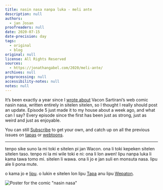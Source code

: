 ```yaml
---
title: nasin nasa nanpa luka - meli ante
description: null
authors:
  - jan Josan
proofreaders: null
date: 2020-07-15
date-precision: day
tags:
  - original
  - blog
original: null
license: All Rights Reserved
sources:
  - https://jonathangabel.com/2020/meli-ante/
archives: null
preprocessing: null
accessibility-notes: null
notes: null
---
```


It’s been exactly a year since I [wrote about][previous post] Vacon Sartirani’s web comic nasin nasa, written entirely in sitelen sitelen, so I thought I really should post an update. Episode 5 just made it to my house about a week ago, and what can I say? Every episode since the first has been just as strong, just as weird and just as enjoyable.

You can still [Subscribe][Patreon] to get your own, and catch up on all the previous issues on [tapas][Tapas] or [webtoons][Webtoons].

---

tenpo sike suno la mi toki e sitelen pi jan Wacon. ona li toki kepeken sitelen sitelen taso. tenpo ni la mi wile toki e ni: ona li lon awen! lipu nanpa luka li kama tawa tomo mi. sitelen li wawa. ona li jo e jan suli en monsuta nasa. lipu ale li pona mute.

o kama jo e [lipu][Patreon]. o lukin e sitelen lon lipu [Tapa][Tapas] anu lipu [Wepaton][Webtoons].

![Poster for the comic "nasin nasa"](https://jonathangabel.com/images/t47_tokipona/jan_ante/t47.janWakon.meli_ante_l.png)

[previous post]: https://jonathangabel.com/2019/sike-noka/
[Patreon]: https://www.patreon.com/bePatron?utm_source=webtoons&utm_medium=link&utm_campaign=vaconsartirani&u=21118728&redirect_uri=http%3A%2F%2Fm.webtoons.com%2Fchallenge%2FpatreonCallback
[Tapas]: https://tapas.io/series/Nasin-Nasa
[Webtoons]: https://www.webtoons.com/en/challenge/nasin-nasa/list?title_no=303628
